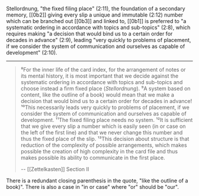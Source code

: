 Stellordnung, "the fixed filing place" (2:11), the foundation of a secondary memory, [[0b2]] giving every slip a unique and immutable (2:12) number which can be branched out [[0b3]] and linked to, [[0b1]] is preferred to "a systematic ordering in accordance with topics and sub-topics" (2:8), which requires making "a decision that would bind us to a certain order for decades in advance" (2:9), leading "very quickly to problems of placement, if we consider the system of communication and ourselves as capable of development" (2:10).

---

> ⁸For the inner life of the card index, for the arrangement of notes or its mental history, it is most important that we decide against the systematic ordering in accordance with topics and sub-topics and choose instead a firm fixed place (_Stellordnung_). ⁹A system based on content, like the outline of a book) would mean that we make a decision that would bind us to a certain order for decades in advance! ¹⁰This necessarily leads very quickly to problems of placement, if we consider the system of communication and ourselves as capable of development. ¹¹The fixed filing place needs no system. ¹²It is sufficient that we give every slip a number which is easily seen (in or case on the left of the first line) and that we never change this number and thus the fixed place of the slip. ¹³This decision about structure is that reduction of the complexity of possible arrangements, which makes possible the creation of high complexity in the card file and thus makes possible its ability to communicate in the first place.
>
> -- [[Zettelkasten]] Section II

There is a redundant closing parenthesis in the quote, "like the outline of a book)".
There is also a case in "in or case" where "or" should be "our".